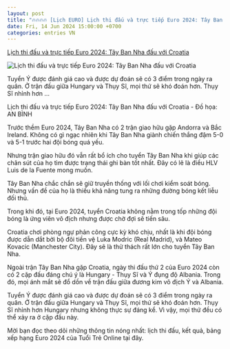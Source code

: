 ```yaml
---
layout: post
title: "🔥🔥🔥🔥 [Lịch EURO] Lịch thi đấu và trực tiếp Euro 2024: Tây Ban Nha đấu với Croatia"
date: Fri, 14 Jun 2024 15:00:00 +0700
categories: entries VN
---
```

[Lịch thi đấu và trực tiếp Euro 2024: Tây Ban Nha đấu với Croatia](https://tuoitre.vn/lich-thi-dau-va-truc-tiep-euro-2024-tay-ban-nha-dau-voi-croatia-20240615032659829.htm)

![Lịch thi đấu và trực tiếp Euro 2024: Tây Ban Nha đấu với Croatia](https://cdn1.tuoitre.vn/zoom/600_315/471584752817336320/2024/6/15/2024-06-08t165908z150877267up1ek681b6jgdrtrmadp3soccer-friendly-por-cro-report-17183966086661730780780-85-0-1132-2000-crop-1718396627140284573837.jpg)

Tuyển Ý được đánh giá cao và được dự đoán sẽ có 3 điểm trong ngày ra quân. Ở trận đấu giữa Hungary và Thụy Sĩ, mọi thứ sẽ khó đoán hơn. Thụy Sĩ nhỉnh hơn ...

Lịch thi đấu và trực tiếp Euro 2024: Tây Ban Nha đấu với Croatia - Đồ họa: AN BÌNH

Trước thềm Euro 2024, Tây Ban Nha có 2 trận giao hữu gặp Andorra và Bắc Ireland. Không có gì ngạc nhiên khi Tây Ban Nha giành chiến thắng đậm 5-0 và 5-1 trước hai đội bóng quá yếu.

Nhưng trận giao hữu đó vẫn rất bổ ích cho tuyển Tây Ban Nha khi giúp các chân sút của họ tìm được trạng thái ghi bàn tốt nhất. Đây có lẽ là điều HLV Luis de la Fuente mong muốn.

Tây Ban Nha chắc chắn sẽ giữ truyền thống với lối chơi kiểm soát bóng. Nhưng vấn đề của họ là thiếu khả năng tung ra những đường bóng kết liễu đối thủ.

Trong khi đó, tại Euro 2024, tuyển Croatia không nằm trong tốp những đội bóng là ứng viên vô địch nhưng được chờ đợi sẽ tiến sâu.

Croatia chơi phòng ngự phản công cực kỳ khó chịu, nhất là khi đội bóng được dẫn dắt bởi bộ đôi tiền vệ Luka Modric (Real Madrid), và Mateo Kovacic (Manchester City). Đây sẽ là thử thách rất lớn cho tuyển Tây Ban Nha.

Ngoài trận Tây Ban Nha gặp Croatia, ngày thi đấu thứ 2 của Euro 2024 còn có 2 cặp đấu đáng chú ý là Hungary - Thụy Sĩ và Ý đụng độ Albania. Trong đó, mọi ánh mắt sẽ đổ dồn về trận đấu giữa đương kim vô địch Ý và Albania.

Tuyển Ý được đánh giá cao và được dự đoán sẽ có 3 điểm trong ngày ra quân. Ở trận đấu giữa Hungary và Thụy Sĩ, mọi thứ sẽ khó đoán hơn. Thụy Sĩ nhỉnh hơn Hungary nhưng không thực sự đáng kể. Vì vậy, mọi thứ đều có thể xảy ra ở cặp đấu này.

Mời bạn đọc theo dõi những thông tin nóng nhất: lịch thi đấu, kết quả, bảng xếp hạng Euro 2024 của Tuổi Trẻ Online tại đây.

